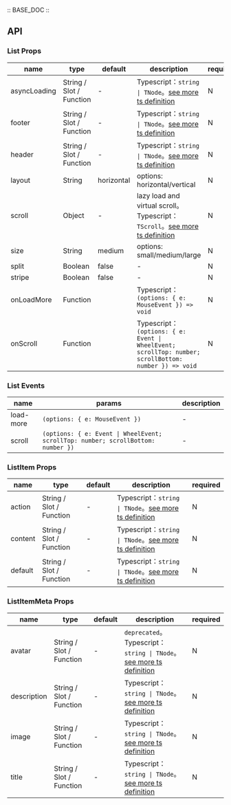 :: BASE_DOC ::

## API
### List Props

name | type | default | description | required
-- | -- | -- | -- | --
asyncLoading | String / Slot / Function | - | Typescript：`string \| TNode`。[see more ts definition](https://github.com/Tencent/tdesign-vue-next/blob/develop/src/common.ts) | N
footer | String / Slot / Function | - | Typescript：`string \| TNode`。[see more ts definition](https://github.com/Tencent/tdesign-vue-next/blob/develop/src/common.ts) | N
header | String / Slot / Function | - | Typescript：`string \| TNode`。[see more ts definition](https://github.com/Tencent/tdesign-vue-next/blob/develop/src/common.ts) | N
layout | String | horizontal | options: horizontal/vertical | N
scroll | Object | - | lazy load and virtual scroll。Typescript：`TScroll`。[see more ts definition](https://github.com/Tencent/tdesign-vue-next/blob/develop/src/common.ts) | N
size | String | medium | options: small/medium/large | N
split | Boolean | false | \- | N
stripe | Boolean | false | \- | N
onLoadMore | Function |  | Typescript：`(options: { e: MouseEvent }) => void`<br/> | N
onScroll | Function |  | Typescript：`(options: { e: Event \| WheelEvent; scrollTop: number; scrollBottom: number }) => void`<br/> | N

### List Events

name | params | description
-- | -- | --
load-more | `(options: { e: MouseEvent })` | \-
scroll | `(options: { e: Event \| WheelEvent; scrollTop: number; scrollBottom: number })` | \-

### ListItem Props

name | type | default | description | required
-- | -- | -- | -- | --
action | String / Slot / Function | - | Typescript：`string \| TNode`。[see more ts definition](https://github.com/Tencent/tdesign-vue-next/blob/develop/src/common.ts) | N
content | String / Slot / Function | - | Typescript：`string \| TNode`。[see more ts definition](https://github.com/Tencent/tdesign-vue-next/blob/develop/src/common.ts) | N
default | String / Slot / Function | - | Typescript：`string \| TNode`。[see more ts definition](https://github.com/Tencent/tdesign-vue-next/blob/develop/src/common.ts) | N

### ListItemMeta Props

name | type | default | description | required
-- | -- | -- | -- | --
avatar | String / Slot / Function | - | `deprecated`。Typescript：`string \| TNode`。[see more ts definition](https://github.com/Tencent/tdesign-vue-next/blob/develop/src/common.ts) | N
description | String / Slot / Function | - | Typescript：`string \| TNode`。[see more ts definition](https://github.com/Tencent/tdesign-vue-next/blob/develop/src/common.ts) | N
image | String / Slot / Function | - | Typescript：`string \| TNode`。[see more ts definition](https://github.com/Tencent/tdesign-vue-next/blob/develop/src/common.ts) | N
title | String / Slot / Function | - | Typescript：`string \| TNode`。[see more ts definition](https://github.com/Tencent/tdesign-vue-next/blob/develop/src/common.ts) | N
